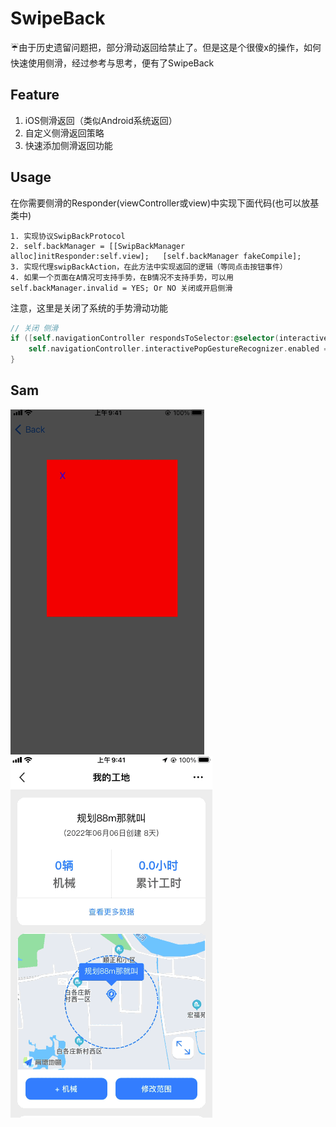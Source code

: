 # SwipeBack


☔由于历史遗留问题把，部分滑动返回给禁止了。但是这是个很傻x的操作，如何快速使用侧滑，经过参考与思考，便有了SwipeBack

## Feature

1. iOS侧滑返回（类似Android系统返回）
2. 自定义侧滑返回策略
3. 快速添加侧滑返回功能

## Usage

在你需要侧滑的Responder(viewController或view)中实现下面代码(也可以放基类中)

```
1. 实现协议SwipBackProtocol
2. self.backManager = [[SwipBackManager alloc]initResponder:self.view];   [self.backManager fakeCompile];
3. 实现代理swipBackAction，在此方法中实现返回的逻辑（等同点击按钮事件）
4. 如果一个页面在A情况可支持手势，在B情况不支持手势，可以用self.backManager.invalid = YES; Or NO 关闭或开启侧滑
```



注意，这里是关闭了系统的手势滑动功能

```objective-c
// 关闭 侧滑
if ([self.navigationController respondsToSelector:@selector(interactivePopGestureRecognizer)]) {
	self.navigationController.interactivePopGestureRecognizer.enabled = NO;
}
```

## Sam


![swipeBackDemo](/swipeBackDemo.gif)![swipeBack](/swipeBack.gif)
